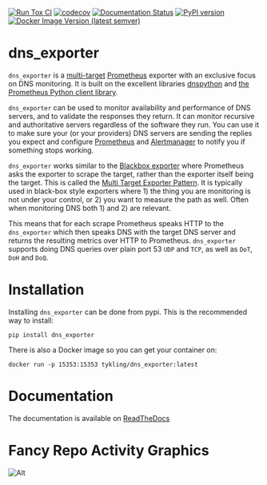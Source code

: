 [![Run Tox CI](https://github.com/tykling/dns_exporter/actions/workflows/tox.yml/badge.svg?branch=main)](https://github.com/tykling/dns_exporter/actions/workflows/tox.yml)
[![codecov](https://codecov.io/gh/tykling/dns_exporter/graph/badge.svg?token=OKP40B9H10)](https://codecov.io/gh/tykling/dns_exporter)
[![Documentation Status](https://readthedocs.org/projects/dns-exporter/badge/?version=latest)](https://dns-exporter.readthedocs.io/latest/)
[![PyPI version](https://badge.fury.io/py/dns-exporter.svg)](https://pypi.org/project/dns-exporter/)
[![Docker Image Version (latest semver)](https://img.shields.io/docker/v/tykling/dns_exporter)](https://hub.docker.com/r/tykling/dns_exporter)


# dns_exporter
`dns_exporter` is a [multi-target](https://prometheus.io/docs/guides/multi-target-exporter/) [Prometheus](https://prometheus.io/) exporter with an exclusive focus on DNS monitoring. It is built on the excellent libraries [dnspython](https://github.com/rthalley/dnspython) and [the Prometheus Python client library](https://github.com/prometheus/client_python).

`dns_exporter` can be used to monitor availability and performance of DNS servers, and to validate the responses they return. It can monitor recursive and authoritative servers regardless of the software they run. You can use it to make sure your (or your providers) DNS servers are sending the replies you expect and configure [Prometheus](https://prometheus.io/) and [Alertmanager](https://prometheus.io/docs/alerting/latest/alertmanager/) to notify you if something stops working.

`dns_exporter` works similar to the [Blackbox exporter](https://github.com/prometheus/blackbox_exporter) where Prometheus asks the exporter to scrape the target, rather than the exporter itself being the target. This is called the [Multi Target Exporter Pattern](https://prometheus.io/docs/guides/multi-target-exporter/). It is typically used in black-box style exporters where 1) the thing you are monitoring is not under your control, or 2) you want to measure the path as well. Often when monitoring DNS both 1) and 2) are relevant.

This means that for each scrape Prometheus speaks HTTP to the `dns_exporter` which then speaks DNS with the target DNS server and returns the resulting metrics over HTTP to Prometheus. `dns_exporter` supports doing DNS queries over plain port 53 `UDP` and `TCP`, as well as `DoT`, `DoH` and `DoQ`.

# Installation
Installing `dns_exporter` can be done from pypi. This is the recommended way to install:

`pip install dns_exporter`

There is also a Docker image so you can get your container on:

`docker run -p 15353:15353 tykling/dns_exporter:latest`


# Documentation
The documentation is available on [ReadTheDocs](https://dns-exporter.readthedocs.io/latest/)


# Fancy Repo Activity Graphics
![Alt](https://repobeats.axiom.co/api/embed/3c531c8db07c5982061d4c6e800238c7ddf8ab59.svg "Repobeats analytics image")
